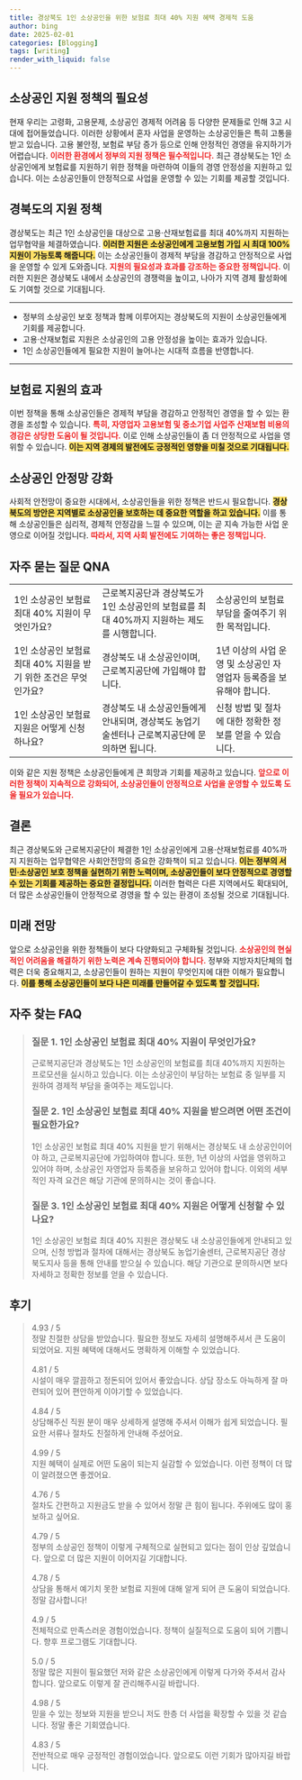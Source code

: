 ```yaml
---
title: 경상북도 1인 소상공인을 위한 보험료 최대 40% 지원 혜택 경제적 도움
author: bing
date: 2025-02-01
categories: [Blogging]
tags: [writing]
render_with_liquid: false
---
```



<h2 id='소상공인 지원 정책의 필요성'>소상공인 지원 정책의 필요성</h2>

<p>현재 우리는 고령화, 고용문제, 소상공인 경제적 어려움 등 다양한 문제들로 인해 3고 시대에 접어들었습니다. 이러한 상황에서 혼자 사업을 운영하는 소상공인들은 특히 고통을 받고 있습니다. 고용 불안정, 보험료 부담 증가 등으로 인해 안정적인 경영을 유지하기가 어렵습니다. <b><span style="color: #ee2323;">이러한 환경에서 정부의 지원 정책은 필수적입니다.</span></b> 최근 경상북도는 1인 소상공인에게 보험료를 지원하기 위한 정책을 마련하여 이들의 경영 안정성을 지원하고 있습니다. 이는 소상공인들이 안정적으로 사업을 운영할 수 있는 기회를 제공할 것입니다.</p>

<h2 id='경북도의 지원 정책'>경북도의 지원 정책</h2>

<p>경상북도는 최근 1인 소상공인을 대상으로 고용·산재보험료를 최대 40%까지 지원하는 업무협약을 체결하였습니다. <b><span style="background-color: #ffe066;">이러한 지원은 소상공인에게 고용보험 가입 시 최대 100% 지원이 가능토록 해줍니다.</span></b> 이는 소상공인들이 경제적 부담을 경감하고 안정적으로 사업을 운영할 수 있게 도와줍니다. <b><span style="color: #ee2323;">지원의 필요성과 효과를 강조하는 중요한 정책입니다.</span></b> 이러한 지원은 경상북도 내에서 소상공인의 경쟁력을 높이고, 나아가 지역 경제 활성화에도 기여할 것으로 기대됩니다.</p>

<hr />

<ul>
    <li>정부의 소상공인 보호 정책과 함께 이루어지는 경상북도의 지원이 소상공인들에게 기회를 제공합니다.</li>
    <li>고용·산재보험료 지원은 소상공인의 고용 안정성을 높이는 효과가 있습니다.</li>
    <li>1인 소상공인들에게 필요한 지원이 늘어나는 시대적 흐름을 반영합니다.</li>
</ul>

<hr />

<h2 id='보험료 지원의 효과'>보험료 지원의 효과</h2>

<p>이번 정책을 통해 소상공인들은 경제적 부담을 경감하고 안정적인 경영을 할 수 있는 환경을 조성할 수 있습니다. <b><span style="color: #ee2323;">특히, 자영업자 고용보험 및 중소기업 사업주 산재보험 비용의 경감은 상당한 도움이 될 것입니다.</span></b> 이로 인해 소상공인들이 좀 더 안정적으로 사업을 영위할 수 있습니다. <b><span style="background-color: #ffe066;">이는 지역 경제의 발전에도 긍정적인 영향을 미칠 것으로 기대됩니다.</span></b></p>

<h2 id='소상공인 안정망 강화'>소상공인 안정망 강화</h2>

<p>사회적 안전망이 중요한 시대에서, 소상공인들을 위한 정책은 반드시 필요합니다. <b><span style="background-color: #ffe066;">경상북도의 방안은 지역별로 소상공인을 보호하는 데 중요한 역할을 하고 있습니다.</span></b> 이를 통해 소상공인들은 심리적, 경제적 안정감을 느낄 수 있으며, 이는 곧 지속 가능한 사업 운영으로 이어질 것입니다. <b><span style="color: #ee2323;">따라서, 지역 사회 발전에도 기여하는 좋은 정책입니다.</span></b></p>

<h2 id='자주 묻는 질문 QNA'>자주 묻는 질문 QNA</h2>

<table>
    <tr>
        <td>1인 소상공인 보험료 최대 40% 지원이 무엇인가요?</td>
        <td>근로복지공단과 경상북도가 1인 소상공인의 보험료를 최대 40%까지 지원하는 제도를 시행합니다.</td>
        <td>소상공인의 보험료 부담을 줄여주기 위한 목적입니다.</td>
    </tr>
    <tr>
        <td>1인 소상공인 보험료 최대 40% 지원을 받기 위한 조건은 무엇인가요?</td>
        <td>경상북도 내 소상공인이며, 근로복지공단에 가입해야 합니다.</td>
        <td>1년 이상의 사업 운영 및 소상공인 자영업자 등록증을 보유해야 합니다.</td>
    </tr>
    <tr>
        <td>1인 소상공인 보험료 지원은 어떻게 신청하나요?</td>
        <td>경상북도 내 소상공인들에게 안내되며, 경상북도 농업기술센터나 근로복지공단에 문의하면 됩니다.</td>
        <td>신청 방법 및 절차에 대한 정확한 정보를 얻을 수 있습니다.</td>
    </tr>
</table>

<p>이와 같은 지원 정책은 소상공인들에게 큰 희망과 기회를 제공하고 있습니다. <b><span style="color: #ee2323;">앞으로 이러한 정책이 지속적으로 강화되어, 소상공인들이 안정적으로 사업을 운영할 수 있도록 도울 필요가 있습니다.</span></b></p>

<h2 id='결론'>결론</h2>

<p>최근 경상북도와 근로복지공단이 체결한 1인 소상공인에게 고용·산재보험료를 40%까지 지원하는 업무협약은 사회안전망의 중요한 강화책이 되고 있습니다. <b><span style="background-color: #ffe066;">이는 정부의 서민·소상공인 보호 정책을 실현하기 위한 노력이며, 소상공인들이 보다 안정적으로 경영할 수 있는 기회를 제공하는 중요한 결정입니다.</span></b> 이러한 협력은 다른 지역에서도 확대되어, 더 많은 소상공인들이 안정적으로 경영을 할 수 있는 환경이 조성될 것으로 기대됩니다.</p>

<h2 id='미래 전망'>미래 전망</h2>

<p>앞으로 소상공인을 위한 정책들이 보다 다양화되고 구체화될 것입니다. <b><span style="color: #ee2323;">소상공인의 현실적인 어려움을 해결하기 위한 노력은 계속 진행되어야 합니다.</span></b> 정부와 지방자치단체의 협력은 더욱 중요해지고, 소상공인들이 원하는 지원이 무엇인지에 대한 이해가 필요합니다. <b><span style="background-color: #ffe066;">이를 통해 소상공인들이 보다 나은 미래를 만들어갈 수 있도록 할 것입니다.</span></b></p>


<h2 id='자주_찾는_FAQ'>자주 찾는 FAQ</h2>
<div itemscope="" itemtype="https://schema.org/FAQPage"> 
<blockquote> 
<div itemscope="" itemprop="mainEntity" itemtype="https://schema.org/Question"> 
<h3 itemprop="name">질문 1. 1인 소상공인 보험료 최대 40% 지원이 무엇인가요?</h3> 
<div itemscope="" itemprop="acceptedAnswer" itemtype="https://schema.org/Answer"> 
<span itemprop="text"> 
<p>근로복지공단과 경상북도는 1인 소상공인의 보험료를 최대 40%까지 지원하는 프로모션을 실시하고 있습니다. 이는 소상공인이 부담하는 보험료 중 일부를 지원하여 경제적 부담을 줄여주는 제도입니다.</p> 
</span> 
</div> 
</div> 
<div itemscope="" itemprop="mainEntity" itemtype="https://schema.org/Question"> 
<h3 itemprop="name">질문 2. 1인 소상공인 보험료 최대 40% 지원을 받으려면 어떤 조건이 필요한가요?</h3> 
<div itemscope="" itemprop="acceptedAnswer" itemtype="https://schema.org/Answer"> 
<span itemprop="text"> 
<p>1인 소상공인 보험료 최대 40% 지원을 받기 위해서는 경상북도 내 소상공인이어야 하고, 근로복지공단에 가입하여야 합니다. 또한, 1년 이상의 사업을 영위하고 있어야 하며, 소상공인 자영업자 등록증을 보유하고 있어야 합니다. 이외의 세부적인 자격 요건은 해당 기관에 문의하시는 것이 좋습니다.</p> 
</span> 
</div> 
</div> 
<div itemscope="" itemprop="mainEntity" itemtype="https://schema.org/Question"> 
<h3 itemprop="name">질문 3. 1인 소상공인 보험료 최대 40% 지원은 어떻게 신청할 수 있나요?</h3> 
<div itemscope="" itemprop="acceptedAnswer" itemtype="https://schema.org/Answer"> 
<span itemprop="text"> 
<p>1인 소상공인 보험료 최대 40% 지원은 경상북도 내 소상공인들에게 안내되고 있으며, 신청 방법과 절차에 대해서는 경상북도 농업기술센터, 근로복지공단 경상북도지사 등을 통해 안내를 받으실 수 있습니다. 해당 기관으로 문의하시면 보다 자세하고 정확한 정보를 얻을 수 있습니다.</p> 
</span> 
</div> 
</div> 
</blockquote> 
</div>
<h2 id='후기'>후기</h2>
<div itemscope itemtype="https://schema.org/Product">
  <blockquote>
  <div itemprop="review" itemscope itemtype="https://schema.org/Review">
      <div itemprop="reviewRating" itemscope itemtype="https://schema.org/Rating"> <span itemprop="ratingValue">4.93</span> / <span itemprop="bestRating">5</span> </div>
      <span itemprop="reviewBody">정말 친절한 상담을 받았습니다. 필요한 정보도 자세히 설명해주셔서 큰 도움이 되었어요. 지원 혜택에 대해서도 명확하게 이해할 수 있었습니다.</span>
  </div>
  <br>
  <div itemprop="review" itemscope itemtype="https://schema.org/Review">
      <div itemprop="reviewRating" itemscope itemtype="https://schema.org/Rating"> <span itemprop="ratingValue">4.81</span> / <span itemprop="bestRating">5</span> </div>
      <span itemprop="reviewBody">시설이 매우 깔끔하고 정돈되어 있어서 좋았습니다. 상담 장소도 아늑하게 잘 마련되어 있어 편안하게 이야기할 수 있었습니다.</span>
  </div>
  <br>
  <div itemprop="review" itemscope itemtype="https://schema.org/Review">
      <div itemprop="reviewRating" itemscope itemtype="https://schema.org/Rating"> <span itemprop="ratingValue">4.84</span> / <span itemprop="bestRating">5</span> </div>
      <span itemprop="reviewBody">상담해주신 직원 분이 매우 상세하게 설명해 주셔서 이해가 쉽게 되었습니다. 필요한 서류나 절차도 친절하게 안내해 주셨어요.</span>
  </div>
  <br>
  <div itemprop="review" itemscope itemtype="https://schema.org/Review">
      <div itemprop="reviewRating" itemscope itemtype="https://schema.org/Rating"> <span itemprop="ratingValue">4.99</span> / <span itemprop="bestRating">5</span> </div>
      <span itemprop="reviewBody">지원 혜택이 실제로 어떤 도움이 되는지 실감할 수 있었습니다. 이런 정책이 더 많이 알려졌으면 좋겠어요.</span>
  </div>
  <br>
  <div itemprop="review" itemscope itemtype="https://schema.org/Review">
      <div itemprop="reviewRating" itemscope itemtype="https://schema.org/Rating"> <span itemprop="ratingValue">4.76</span> / <span itemprop="bestRating">5</span> </div>
      <span itemprop="reviewBody">절차도 간편하고 지원금도 받을 수 있어서 정말 큰 힘이 됩니다. 주위에도 많이 홍보하고 싶어요.</span>
  </div>
  <br>
  <div itemprop="review" itemscope itemtype="https://schema.org/Review">
      <div itemprop="reviewRating" itemscope itemtype="https://schema.org/Rating"> <span itemprop="ratingValue">4.79</span> / <span itemprop="bestRating">5</span> </div>
      <span itemprop="reviewBody">정부의 소상공인 정책이 이렇게 구체적으로 실현되고 있다는 점이 인상 깊었습니다. 앞으로 더 많은 지원이 이어지길 기대합니다.</span>
  </div>
  <br>
  <div itemprop="review" itemscope itemtype="https://schema.org/Review">
      <div itemprop="reviewRating" itemscope itemtype="https://schema.org/Rating"> <span itemprop="ratingValue">4.78</span> / <span itemprop="bestRating">5</span> </div>
      <span itemprop="reviewBody">상담을 통해서 예기치 못한 보험료 지원에 대해 알게 되어 큰 도움이 되었습니다. 정말 감사합니다!</span>
  </div>
  <br>
  <div itemprop="review" itemscope itemtype="https://schema.org/Review">
      <div itemprop="reviewRating" itemscope itemtype="https://schema.org/Rating"> <span itemprop="ratingValue">4.9</span> / <span itemprop="bestRating">5</span> </div>
      <span itemprop="reviewBody">전체적으로 만족스러운 경험이었습니다. 정책이 실질적으로 도움이 되어 기쁩니다. 향후 프로그램도 기대합니다.</span>
  </div>
  <br>
  <div itemprop="review" itemscope itemtype="https://schema.org/Review">
      <div itemprop="reviewRating" itemscope itemtype="https://schema.org/Rating"> <span itemprop="ratingValue">5.0</span> / <span itemprop="bestRating">5</span> </div>
      <span itemprop="reviewBody">정말 많은 지원이 필요했던 저와 같은 소상공인에게 이렇게 다가와 주셔서 감사합니다. 앞으로도 이렇게 잘 관리해주시길 바랍니다.</span>
  </div>
  <br>
  <div itemprop="review" itemscope itemtype="https://schema.org/Review">
      <div itemprop="reviewRating" itemscope itemtype="https://schema.org/Rating"> <span itemprop="ratingValue">4.98</span> / <span itemprop="bestRating">5</span> </div>
      <span itemprop="reviewBody">믿을 수 있는 정보와 지원을 받으니 저도 한층 더 사업을 확장할 수 있을 것 같습니다. 정말 좋은 기회였습니다.</span>
  </div>
  <br>
  <div itemprop="review" itemscope itemtype="https://schema.org/Review">
      <div itemprop="reviewRating" itemscope itemtype="https://schema.org/Rating"> <span itemprop="ratingValue">4.83</span> / <span itemprop="bestRating">5</span> </div>
      <span itemprop="reviewBody">전반적으로 매우 긍정적인 경험이었습니다. 앞으로도 이런 기회가 많아지길 바랍니다.</span>
  </div>
  </blockquote>
</div>
